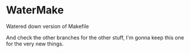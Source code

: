# WaterMake
Watered down version of Makefile

And check the other branches for the other stuff, I'm gonna keep this one for the very new things.
